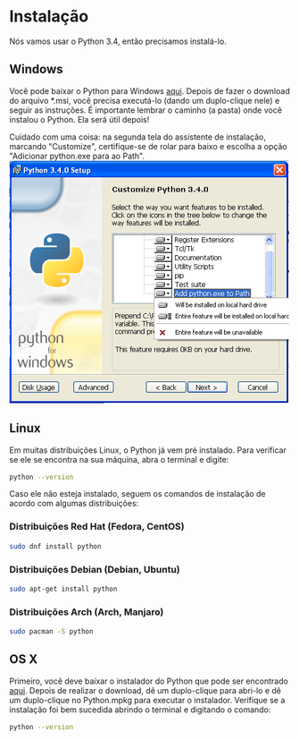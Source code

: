 # Instalação

Nós vamos usar o Python 3.4, então precisamos instalá-lo.

## Windows
Você pode baixar o Python para Windows [aqui](https://www.python.org/downloads/release/python-343/). Depois de fazer o download do arquivo *.msi, você precisa executá-lo (dando um duplo-clique nele) e seguir as instruções. É importante lembrar o caminho (a pasta) onde você instalou o Python. Ela será útil depois!

Cuidado com uma coisa: na segunda tela do assistente de instalação, marcando "Customize", certifique-se de rolar para baixo e escolha a opção "Adicionar python.exe para ao Path".
![Adicionando Python ao Path](/images/windows-python-path.png)

## Linux
Em muitas distribuições Linux, o Python já vem pré instalado. Para verificar se ele se encontra na sua máquina, abra o terminal e digite:

```sh
python --version
```

Caso ele não esteja instalado, seguem os comandos de instalação de acordo com algumas distribuições:

### Distribuições Red Hat (Fedora, CentOS)

```sh
sudo dnf install python
```

### Distribuições Debian (Debian, Ubuntu)

```sh
sudo apt-get install python
```

### Distribuições Arch (Arch, Manjaro)

```sh
sudo pacman -S python
```

## OS X
Primeiro, você deve baixar o instalador do Python que pode ser encontrado [aqui](https://www.python.org/downloads/release/python-342/). Depois de realizar o download, dê um duplo-clique para abri-lo e dê um duplo-clique no Python.mpkg para executar o instalador. Verifique se a instalação foi bem sucedida abrindo o terminal e digitando o comando:

```sh
python --version
```
